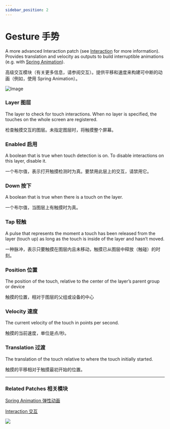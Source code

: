 ```yaml
---
sidebar_position: 2
---
```


# Gesture 手势

A more advanced Interaction patch (see [Interaction](https://www.notion.so/Interaction-8cd3ac66434546eda4b4bcf8173958fc) for more information). Provides translation and velocity as outputs to build interruptible animations (e.g. with [Spring Animation](https://www.notion.so/Spring-Animation-a19684147ec740ccbf6d62d962990a98)).

高级交互模块（有关更多信息，请参阅交互）。提供平移和速度来构建可中断的动画（例如，使用 Spring Animation）。

![Image](https://s3.us-west-2.amazonaws.com/secure.notion-static.com/5860ec57-0c9e-48ac-8f97-9b71f8b1ae3a/Untitled.png?X-Amz-Algorithm=AWS4-HMAC-SHA256&X-Amz-Content-Sha256=UNSIGNED-PAYLOAD&X-Amz-Credential=AKIAT73L2G45EIPT3X45%2F20220602%2Fus-west-2%2Fs3%2Faws4_request&X-Amz-Date=20220602T170756Z&X-Amz-Expires=86400&X-Amz-Signature=08fff94af2474fb934689bd96a8a8a3ff3b385f4f1be166bcc9ce2728414f0a1&X-Amz-SignedHeaders=host&response-content-disposition=filename%20%3D%22Untitled.png%22&x-id=GetObject)

### Layer 图层

The layer to check for touch interactions. When no layer is specified, the touches on the whole screen are registered.

检查触摸交互的图层。未指定图层时，将触摸整个屏幕。

### Enabled 启用

A boolean that is true when touch detection is on. To disable interactions on this layer, disable it.

一个布尔值，表示打开触摸检测时为真。要禁用此层上的交互，请禁用它。

### Down 按下

A boolean that is true when there is a touch on the layer.

一个布尔值，当图层上有触摸时为真。

### Tap 轻触

A pulse that represents the moment a touch has been released from the layer (touch up) as long as the touch is inside of the layer and hasn’t moved.

一种脉冲，表示只要触摸在图层内且未移动，触摸已从图层中释放（触碰）的时刻。

### Position 位置

The position of the touch, relative to the center of the layer’s parent group or device

触摸的位置，相对于图层的父组或设备的中心

### Velocity 速度

The current velocity of the touch in points per second.

触摸的当前速度，单位是点/秒。

### Translation 过渡

The translation of the touch relative to where the touch initially started.

触摸的平移相对于触摸最初开始的位置。

------

### Related Patches 相关模块

[Spring Animation 弹性动画](https://www.notion.so/Spring-Animation-a19684147ec740ccbf6d62d962990a98)

[Interaction 交互](https://www.notion.so/Interaction-8cd3ac66434546eda4b4bcf8173958fc)

![](https://s3.us-west-2.amazonaws.com/secure.notion-static.com/27379028-fd73-40de-8cc4-36057e96847f/Untitled.png?X-Amz-Algorithm=AWS4-HMAC-SHA256&X-Amz-Content-Sha256=UNSIGNED-PAYLOAD&X-Amz-Credential=AKIAT73L2G45EIPT3X45%2F20220602%2Fus-west-2%2Fs3%2Faws4_request&X-Amz-Date=20220602T170805Z&X-Amz-Expires=86400&X-Amz-Signature=9123d3685a212390544607601a15377f948f499bfb2e60c7ef99d71ed5bcbf57&X-Amz-SignedHeaders=host&response-content-disposition=filename%20%3D%22Untitled.png%22&x-id=GetObject)
